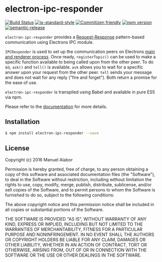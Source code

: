 # electron-ipc-responder
[![Build Status](https://travis-ci.org/swissmanu/orchestra-jsapi.svg)](https://travis-ci.org/swissmanu/electron-ipc-responder) [![js-standard-style](https://img.shields.io/badge/code%20style-standard-brightgreen.svg)](http://standardjs.com/) [![Commitizen friendly](https://img.shields.io/badge/commitizen-friendly-brightgreen.svg)](http://commitizen.github.io/cz-cli/) [![npm version](https://badge.fury.io/js/electron-ipc-responder.svg)](http://badge.fury.io/js/electron-ipc-responder) [![semantic-release](https://img.shields.io/badge/%20%20%F0%9F%93%A6%F0%9F%9A%80-semantic--release-e10079.svg)](https://github.com/semantic-release/semantic-release)

`electron-ipc-responder` provides a [Request-Response](https://en.wikipedia.org/wiki/Request%E2%80%93response) pattern-based communication using Electrons IPC module.

`IPCResponder` is used to set up the communication peers on Electrons [main and renderer process](http://electron.atom.io/docs/v0.36.0/tutorial/quick-start/#main-process). Once ready, `registerTopic()` can be used to make a specific function available to being called upon from the other peer. To do so, `ask()` and `tell()` is available. `ask` allows you to wait for a specific answer upon your request from the other peer. `tell` sends your message and does not wait for any reply ("fire and forget"). Both return a promise for the ease of use.

`electron-ipc-responder` is transpiled using Babel and available in pure ES5 via npm.

Please refer to the [documentation](http://swissmanu.github.io/electron-ipc-responder/IPCResponder.html) for more details.

## Installation

```bash
$ npm install electron-ipc-responder --save
```

## License

Copyright (c) 2016 Manuel Alabor

Permission is hereby granted, free of charge, to any person obtaining a copy of this software and associated documentation files (the "Software"), to deal in the Software without restriction, including without limitation the rights to use, copy, modify, merge, publish, distribute, sublicense, and/or sell copies of the Software, and to permit persons to whom the Software is furnished to do so, subject to the following conditions:

The above copyright notice and this permission notice shall be included in all copies or substantial portions of the Software.

THE SOFTWARE IS PROVIDED "AS IS", WITHOUT WARRANTY OF ANY KIND, EXPRESS OR IMPLIED, INCLUDING BUT NOT LIMITED TO THE WARRANTIES OF MERCHANTABILITY, FITNESS FOR A PARTICULAR PURPOSE AND NONINFRINGEMENT. IN NO EVENT SHALL THE AUTHORS OR COPYRIGHT HOLDERS BE LIABLE FOR ANY CLAIM, DAMAGES OR OTHER LIABILITY, WHETHER IN AN ACTION OF CONTRACT, TORT OR OTHERWISE, ARISING FROM, OUT OF OR IN CONNECTION WITH THE SOFTWARE OR THE USE OR OTHER DEALINGS IN THE SOFTWARE.

